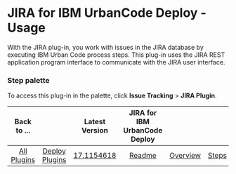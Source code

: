 
# JIRA for IBM UrbanCode Deploy - Usage


With the JIRA plug-in, you work with issues in the JIRA database by executing IBM Urban Code process steps. This plug-in uses the JIRA REST application program interface to communicate with the JIRA user interface.


### **Step palette**

To access this plug-in in the palette, click **Issue Tracking** > **JIRA Plugin**.


|Back to ...||Latest Version|JIRA for IBM UrbanCode Deploy ||||
| :---: | :---: | :---: | :---: | :---: | :---: | :---: |
|[All Plugins](../../index.md)|[Deploy Plugins](../README.md)|[17.1154618](https://raw.githubusercontent.com/UrbanCode/IBM-UCD-PLUGINS/main/files/JIRA/ucd-JIRA-17.1154618.zip)|[Readme](README.md)|[Overview](overview.md)|[Steps](steps.md)|[Downloads](downloads.md)|
